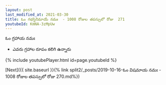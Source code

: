 ```yaml
---
layout: post
last_modified_at: 2021-03-30
title: ఓం గభస్తినిమాయే నమః  - 1008 రోజుల తపస్సులో రోజు  271
youtubeId: KmNA-3zMpUw
---
```

 
 
 ఓం గ్రహాయ నమః  
 
 -  ఎవరు గ్రహాల రూపం కలిగి ఉన్నారు 
 
  
 
  
 
 
 
 
 
 


{% include youtubePlayer.html id=page.youtubeId %}
 
[Next]({{ site.baseurl }}{% link  split2/_posts/2019-10-16-ఓం విషమాయ నమః  - 1008 రోజుల తపస్సులో రోజు  270.md%})
 

